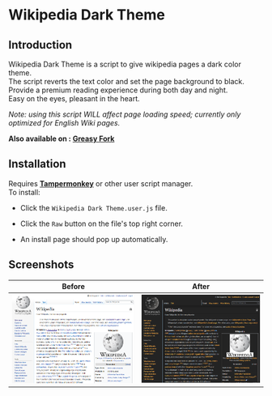 # Wikipedia Dark Theme

## Introduction

Wikipedia Dark Theme is a script to give wikipedia pages a dark color theme.  
The script reverts the text color and set the page background to black.  
Provide a premium reading experience during both day and night.  
Easy on the eyes, pleasant in the heart.  

_Note: using this script WILL affect page loading speed; currently only optimized for English Wiki pages._

**Also available on : [Greasy Fork](https://greasyfork.org/en/scripts/382833-wikipedia-dark-theme)**  

## Installation

Requires **[Tampermonkey](https://www.tampermonkey.net/)** or other user script manager.  
To install:

* Click the `Wikipedia Dark Theme.user.js` file.

* Click the `Raw` button on the file's top right corner.

* An install page should pop up automatically.


## Screenshots

**Before** | **After**
--- | ---
![A wikipedia page](/screenshots/before.png) | ![A dark wikipedia page](/screenshots/after.png)

 
